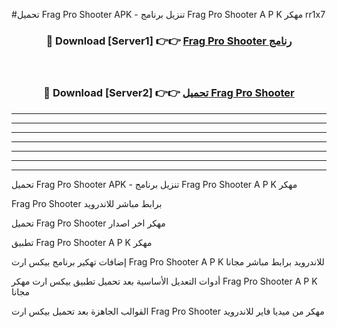#تحميل Frag Pro Shooter  APK - تنزيل برنامج Frag Pro Shooter  A P K مهكر rr1x7 



<div align="center">
<h3>🔴 Download [Server1] 👉👉 <a href="https://apkdownload10.web.app/?title=Frag Pro Shooter ">Frag Pro Shooter  رنامج</a></h3><br>

<h3>🔴 Download [Server2] 👉👉 <a href="https://apkdownload10.web.app/?title=Frag Pro Shooter ">تحميل Frag Pro Shooter  </a></h3>
</div>


----------------------------------------------------------

----------------------------------------------------------

----------------------------------------------------------

----------------------------------------------------------

----------------------------------------------------------

----------------------------------------------------------

----------------------------------------------------------

تحميل Frag Pro Shooter  APK - تنزيل برنامج Frag Pro Shooter  A P K مهكر

Frag Pro Shooter  برابط مباشر للاندرويد

تحميل Frag Pro Shooter  مهكر اخر اصدار

تطبيق Frag Pro Shooter  A P K مهكر

إضافات تهكير برنامج بيكس ارت Frag Pro Shooter  A P K للاندرويد برابط مباشر مجانا

أدوات التعديل الأساسية بعد تحميل تطبيق بيكس ارت مهكر Frag Pro Shooter  A P K مجانا

القوالب الجاهزة بعد تحميل بيكس ارت Frag Pro Shooter  مهكر من ميديا فاير للاندرويد



